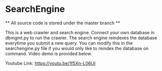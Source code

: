 # SearchEngine

** All source code is stored under the master branch **

This is a web crawler and search engine. Connect your own database in dbmgmt.py to run the crawler. The search engine reindexes the database everytime you submit a new query. You can modify this in the searchengine.py file if you would only like to reindex the database on command. Video demo is provided below. 

Youtube Link: https://youtu.be/1f5Xn-L06UI

